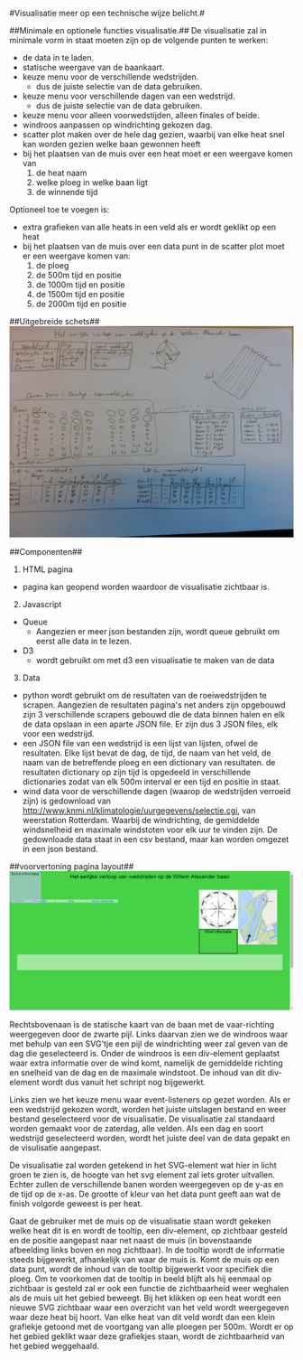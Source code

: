 #Visualisatie meer op een technische wijze belicht.#

##Minimale en optionele functies visualisatie.##
De visualisatie zal in minimale vorm in staat moeten zijn op de volgende punten te werken:
  * de data in te laden.
  * statische weergave van de baankaart.
  * keuze menu voor de verschillende wedstrijden.
    - dus de juiste selectie van de data gebruiken.
  * keuze menu voor verschillende dagen van een wedstrijd.
    - dus de juiste selectie van de data gebruiken.
  * keuze menu voor alleen voorwedstijden, alleen finales of beide.
  * windroos aanpassen op windrichting gekozen dag.
  * scatter plot maken over de hele dag gezien, waarbij van elke heat snel kan worden gezien welke baan gewonnen heeft
  * bij het plaatsen van de muis over een heat moet er een weergave komen van
    1. de heat naam
    2. welke ploeg in welke baan ligt
    3. de winnende tijd

Optioneel toe te voegen is:
  * extra grafieken van alle heats in een veld als er wordt geklikt op een heat
  * bij het plaatsen van de muis over een data punt in de scatter plot moet er een weergave komen van:
    1. de ploeg
    2. de 500m tijd en positie
    3. de 1000m tijd en positie
    4. de 1500m tijd en positie
    5. de 2000m tijd en positie

##Uitgebreide schets##
![](doc/uitgebreide_schets.jpg)

##Componenten##
1. HTML pagina
  * pagina kan geopend worden waardoor de visualisatie zichtbaar is.
2. Javascript
  * Queue
    * Aangezien er meer json bestanden zijn, wordt queue gebruikt om eerst alle data in te lezen.
  * D3
    * wordt gebruikt om met d3 een visualisatie te maken van de data
3. Data
  * python wordt gebruikt om de resultaten van de roeiwedstrijden te scrapen. Aangezien de resultaten pagina's net anders zijn opgebouwd zijn 3 verschillende scrapers gebouwd die de data binnen halen en elk de data opslaan in een aparte JSON file. Er zijn dus 3 JSON files, elk voor een wedstrijd.
  * een JSON file van een wedstrijd is een lijst van lijsten, ofwel de resultaten. Elke lijst bevat de dag, de tijd, de naam van het veld, de naam van de betreffende ploeg en een dictionary van resultaten. de resultaten dictionary op zijn tijd is opgedeeld in verschillende dictionaries zodat van elk 500m interval er een tijd en positie in staat.
  * wind data voor de verschillende dagen (waarop de wedstrijden verroeid zijn) is gedownload van http://www.knmi.nl/klimatologie/uurgegevens/selectie.cgi, van weerstation Rotterdam. Waarbij de windrichting, de gemiddelde windsnelheid en maximale windstoten voor elk uur te vinden zijn. De gedownloade data staat in een csv bestand, maar kan worden omgezet in een json bestand.


##voorvertoning pagina layout##
![](doc/userinterface.PNG)

Rechtsbovenaan is de statische kaart van de baan met de vaar-richting weergegeven door de zwarte pijl. Links daarvan zien we de windroos waar met behulp van een SVG'tje een pijl de windrichting weer zal geven van de dag die geselecteerd is. Onder de windroos is een div-element geplaatst waar extra informatie over de wind komt, namelijk de gemiddelde richting en snelheid van de dag en de maximale windstoot. De inhoud van dit div-element wordt dus vanuit het schript nog bijgewerkt.

Links zien we het keuze menu waar event-listeners op gezet worden. Als er een wedstrijd gekozen wordt, worden het juiste uitslagen bestand en weer bestand geselecteerd voor de visualisatie. De visualisatie zal standaard worden gemaakt voor de zaterdag, alle velden. Als een dag en soort wedstrijd geselecteerd worden, wordt het juiste deel van de data gepakt en de visulisatie aangepast.

De visualisatie zal worden getekend in het SVG-element wat hier in licht groen te zien is, de hoogte van het svg element zal iets groter uitvallen. Echter zullen de verschillende banen worden weergegeven op de y-as en de tijd op de x-as. De grootte of kleur van het data punt geeft aan wat de finish volgorde geweest is per heat.

Gaat de gebruiker met de muis op de visualisatie staan wordt gekeken welke heat dit is en wordt de tooltip, een div-element, op zichtbaar gesteld en de positie aangepast naar net naast de muis (in bovenstaande afbeelding links boven en nog zichtbaar). In de tooltip wordt de informatie steeds bijgewerkt, afhankelijk van waar de muis is. Komt de muis op een data punt, wordt de inhoud van de tooltip bijgewerkt voor specifiek die ploeg. Om te voorkomen dat de tooltip in beeld blijft als hij eenmaal op zichtbaar is gesteld zal er ook een functie de zichtbaarheid weer weghalen als de muis uit het gebied beweegt.
Bij het klikken op een heat wordt een nieuwe SVG zichtbaar waar een overzicht van het veld wordt weergegeven waar deze heat bij hoort. Van elke heat van dit veld wordt dan een klein grafiekje getoond met de voortgang van alle ploegen per 500m. Wordt er op het gebied geklikt waar deze grafiekjes staan, wordt de zichtbaarheid van het gebied weggehaald.